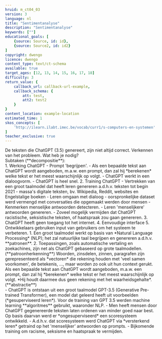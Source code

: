 ```yaml
---
hruid: m_ct04_03
version: 3
language: nl
title: "Sentimentanalyse"
description: "Sentimentanalyse"
keywords: [""]
educational_goals: [
    {source: Source, id: id}, 
    {source: Source2, id: id2}
]
copyright: dwengo
licence: dwengo
content_type: text/ct-schema
available: true
target_ages: [12, 13, 14, 15, 16, 17, 18]
difficulty: 3
return_value: {
    callback_url: callback-url-example,
    callback_schema: {
        att: test,
        att2: test2
    }
}
content_location: example-location
estimated_time: 1
skos_concepts: [
    'http://ilearn.ilabt.imec.be/vocab/curr1/s-computers-en-systemen'
]
teacher_exclusive: true
---
```


<context>
De teksten die ChatGPT (3.5) genereert, zijn niet altijd correct. 
</div>
</context>
<decomposition>
Verkennen van het probleem. Wat heb je nodig? <br> Subtaken (**decompositie**):<br>
1. Werking ChatGPT 
    - Prompt 'begrijpen'.
    - Als een bepaalde tekst aan ChatGPT wordt aangeboden, m.a.w. een prompt, dan zal hij *berekenen* welke tekst er het meest waarschijnlijk op volgt.
    - ChatGPT werkt in een dialoogvorm.
    - ChatGPT is heel snel.
2. Training ChatGPT
    - Vertrekken van een groot taalmodel dat heeft leren genereren a.d.h.v. teksten tot begin 2021
        - massa's digitale teksten, bv. Wikipedia, Reddit, websites en Engelstalige boeken 
    - Leren omgaan met dialoog
        - oorspronkelijke dataset werd vermengd met conversaties die opgemaakt werden door mensen
    - Kenmerken menselijke antwoorden detecteren. 
    - Leren 'menselijkere' antwoorden genereren.
    - Zoveel mogelijk vermijden dat ChatGPT racistische, seksistische teksten, of haatspraak zou gaan genereren.
3. ChatGPT heeft geen toegang tot het internet.
4. Eenvoudige interface
5. Ontwikkelaars gebruiken input van gebruikers om het systeem te verbeteren.
</decomposition>
<patternRecognition>
1. Een groot taalmodel werkt op basis van *Natural Language Processing* (NLP); het zal natuurlijke taal begrijpen en genereren a.d.h.v. **patronen**.
2. Toepassingen, zoals automatische vertaling en zoekachines, zijn net als ChatGPT gebaseerd op grote taalmodellen. (**patroonherkenning**)
</patternRecognition>
<abstraction>
Woorden, zinsdelen, zinnen, paragrafen zijn gerepresenteerd als *vectoren* die rekening houden met 'veel samen voorkomen', de betekenis, ...,  maar worden zo ook uit hun context gerukt. Als een bepaalde tekst aan ChatGPT wordt aangeboden, m.a.w. een prompt, dan zal hij *berekenen* welke tekst er het meest waarschijnlijk op volgt. *Hij houdt daarmee dus geen rekening met het waarheidsgehalte*. (**abstractie**)<br>
</abstraction>
<algorithms>
- ChatGPT is ontstaan uit een groot taalmodel GPT-3.5 (Generative Pre-trained Transformer), een model dat geleerd heeft uit voorbeelden (*gesuperviseerd leren*). Voor de training van GPT 3.5 werden machine learning **algoritmes** gebruikt, waaronder NLP. 
- Men heeft mensen door ChatGPT gegenereerde teksten laten ordenen van minder goed naar best. Op basis daarvan werd er *ongesuperviseerd* een scoresysteem ontwikkeld. 
- A.d.h.v. dat scoresysteem werd ChatGPT via *versterkend leren* getraind op het 'menselijker' antwoorden op prompts.
- Bijkomende training om racisme, seksisme en haatspraak te vermijden.<br>
</algorithms>
